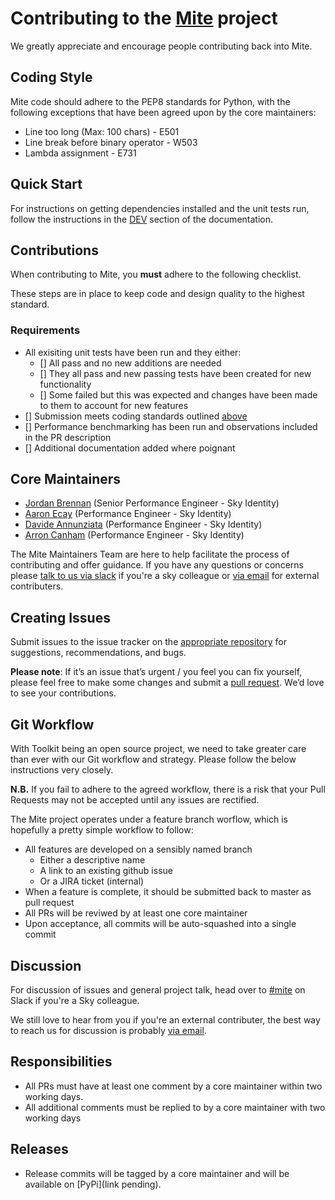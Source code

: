# Contributing to the [Mite](https://github.com/sky-uk/mite) project

We greatly appreciate and encourage people contributing back into Mite.

## Coding Style

Mite code should adhere to the PEP8 standards for Python, with the following
exceptions that have been agreed upon by the core maintainers:

 * Line too long (Max: 100 chars) - E501
 * Line break before binary operator - W503
 * Lambda assignment - E731

## Quick Start

For instructions on getting dependencies installed and the unit tests run,
follow the instructions in the [DEV](https://github.com/sky-uk/mite/blob/master/DEV.md)
section of the documentation.

## Contributions

When contributing to Mite, you **must** adhere to the
following checklist.

These steps are in place to keep code and design quality to the highest
standard.

### Requirements

  * All exisiting unit tests have been run and they either:
    - [] All pass and no new additions are needed
    - [] They all pass and new passing tests have been created for new functionality
    - [] Some failed but this was expected and changes have been made to them to account for new features
  * [] Submission meets coding standards outlined [above](##coding-style)
  * [] Performance benchmarking has been run and observations included in the PR description
  * [] Additional documentation added where poignant 

## Core Maintainers

  * [Jordan Brennan](https://github.com/jb098) (Senior Performance Engineer - Sky Identity)
  * [Aaron Ecay](https://github.com/aecay) (Performance Engineer - Sky Identity)
  * [Davide Annunziata](https://github.com/DavAnnunz) (Performance Engineer - Sky Identity)
  * [Arron Canham](https://github.com/arroncanhamskyuk) (Performance Engineer - Sky Identity)

The Mite Maintainers Team are here to help facilitate the process of contributing
and offer guidance. If you have any questions or concerns please [talk to us via slack](https://sky.slack.com/messages/mite)
if you're a sky colleague or [via email](mailto:DL-Leeds-ID-PerformanceEngineering@sky.uk) for external contributers.

## Creating Issues

Submit issues to the issue tracker on the [appropriate
repository](https://github.com/sky-uk/mite) for suggestions,
recommendations, and bugs.

**Please note**: If it’s an issue that’s urgent / you feel you can fix yourself,
please feel free to make some changes and submit a [pull request](https://github.com/sky-uk/mite/pulls).
 We’d love to see your contributions.

## Git Workflow

With Toolkit being an open source project, we need to take greater care than
ever with our Git workflow and strategy. Please follow the below instructions
very closely.

**N.B.** If you fail to adhere to the agreed workflow, there is a risk that your
Pull Requests may not be accepted until any issues are rectified.

The Mite project operates under a feature branch worflow, which is hopefully
a pretty simple workflow to follow:

 * All features are developed on a sensibly named branch
   - Either a descriptive name
   - A link to an existing github issue
   - Or a JIRA ticket (internal)
 * When a feature is complete, it should be submitted back to master as pull request
 * All PRs will be reviwed by at least one core maintainer
 * Upon acceptance, all commits will be auto-squashed into a single commit

## Discussion

For discussion of issues and general project talk, head over to
[#mite](http://sky.slack.com/messages/mite) on Slack if you're a Sky colleague.

We still love to hear from you if you're an external contributer, the best way
to reach us for discussion is probably [via email](mailto:DL-Leeds-ID-PerformanceEngineering@sky.uk).

## Responsibilities

* All PRs must have at least one comment by a core maintainer within two working days.
* All additional comments must be replied to by a core maintainer with two working days

## Releases

* Release commits will be tagged by a core maintainer and will be available on [PyPi](link pending).
